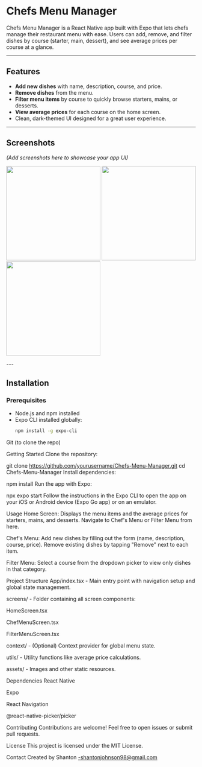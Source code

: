 # Chefs Menu Manager

Chefs Menu Manager is a React Native app built with Expo that lets chefs manage their restaurant menu with ease. Users can add, remove, and filter dishes by course (starter, main, dessert), and see average prices per course at a glance.

---

## Features

- **Add new dishes** with name, description, course, and price.
- **Remove dishes** from the menu.
- **Filter menu items** by course to quickly browse starters, mains, or desserts.
- **View average prices** for each course on the home screen.
- Clean, dark-themed UI designed for a great user experience.

---

## Screenshots

*(Add screenshots here to showcase your app UI)*
<p float="left">
  <img src="https://github.com/user-attachments/assets/3e955501-649b-475d-a50a-c440386aa377" width="250" />
  <img src="https://github.com/user-attachments/assets/e1fbb48d-5f58-4748-a25f-d98f52d1c600" width="250" />
  <img src="https://github.com/user-attachments/assets/9bcb1960-db15-4dd8-9294-b005ffc77336" width="250" />
</p>
---

## Installation

### Prerequisites

- Node.js and npm installed
- Expo CLI installed globally:  
  ```bash
  npm install -g expo-cli
Git (to clone the repo)

Getting Started
Clone the repository:

git clone https://github.com/yourusername/Chefs-Menu-Manager.git
cd Chefs-Menu-Manager
Install dependencies:

npm install
Run the app with Expo:

npx expo start
Follow the instructions in the Expo CLI to open the app on your iOS or Android device (Expo Go app) or on an emulator.

Usage
Home Screen:
Displays the menu items and the average prices for starters, mains, and desserts. Navigate to Chef's Menu or Filter Menu from here.

Chef's Menu:
Add new dishes by filling out the form (name, description, course, price). Remove existing dishes by tapping "Remove" next to each item.

Filter Menu:
Select a course from the dropdown picker to view only dishes in that category.

Project Structure
App/index.tsx - Main entry point with navigation setup and global state management.

screens/ - Folder containing all screen components:

HomeScreen.tsx

ChefMenuScreen.tsx

FilterMenuScreen.tsx

context/ - (Optional) Context provider for global menu state.

utils/ - Utility functions like average price calculations.

assets/ - Images and other static resources.

Dependencies
React Native

Expo

React Navigation

@react-native-picker/picker

Contributing
Contributions are welcome! Feel free to open issues or submit pull requests.

License
This project is licensed under the MIT License.

Contact
Created by Shanton -shantonjohnson98@gmail.com
